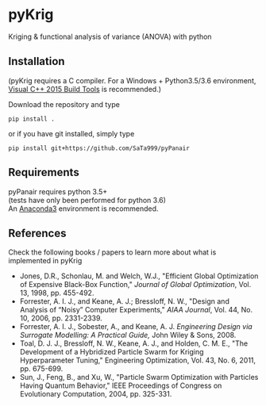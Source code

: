 # pyKrig
Kriging & functional analysis of variance (ANOVA) with python

## Installation
(pyKrig requires a C compiler. 
For a Windows + Python3.5/3.6 environment,
[Visual C++ 2015 Build Tools](http://landinghub.visualstudio.com/visual-cpp-build-tools) is recommended.)

Download the repository and type

```commandline
pip install .
```

or if you have git installed, simply type

```commandline
pip install git+https://github.com/SaTa999/pyPanair
```

## Requirements
pyPanair requires python 3.5+  
(tests have only been performed for python 3.6)  
An [Anaconda3](https://www.continuum.io/) environment is recommended.

## References
Check the following books / papers to learn more about what is implemented in pyKrig
- Jones, D.R., Schonlau, M. and Welch, W.J., "Efficient Global Optimization of Expensive Black-Box Function,"
 *Journal of Global Optimization*, Vol. 13, 1998, pp. 455-492.
- Forrester, A. I. J., and Keane, A. J.; Bressloff, N. W., "Design and Analysis of “Noisy” Computer Experiments,"
 *AIAA Journal*, Vol. 44, No. 10, 2006, pp. 2331-2339.
- Forrester, A. I. J., Sobester, A., and Keane, A. J. *Engineering Design via Surrogate Modelling: A Practical Guide,*
 John Wiley & Sons, 2008.
- Toal, D. J. J., Bressloff, N. W., Keane, A. J., and Holden, C. M. E., "The Development of a Hybridized Particle Swarm
 for Kriging Hyperparameter Tuning," Engineering Optimization, Vol. 43, No. 6, 2011, pp. 675-699.
- Sun, J., Feng, B., and Xu, W., "Particle Swarm Optimization with Particles Having Quantum Behavior,"
 IEEE Proceedings of Congress on Evolutionary Computation, 2004, pp. 325-331.